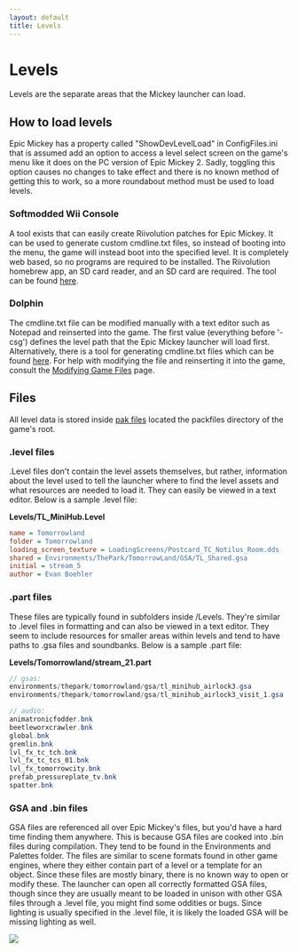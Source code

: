 ```yaml
---
layout: default
title: Levels
---
```


# Levels

Levels are the separate areas that the Mickey launcher can load.

## How to load levels

Epic Mickey has a property called "ShowDevLevelLoad" in ConfigFiles.ini that is assumed add an option to access a level select screen on the game's menu like it does on the PC version of Epic Mickey 2. Sadly, toggling this option causes no changes to take effect and there is no known method of getting this to work, so a more roundabout method must be used to load levels.

### Softmodded Wii Console

A tool exists that can easily create Riivolution patches for Epic Mickey. It can be used to generate custom cmdline.txt files, so instead of booting into the menu, the game will instead boot into the specified level. It is completely web based, so no programs are required to be installed. The Riivolution homebrew app, an SD card reader, and an SD card are required. The tool can be found [here](./tools/cmdline/).

### Dolphin

The cmdline.txt file can be modified manually with a text editor such as Notepad and reinserted into the game. The first value (everything before '-csg') defines the level path that the Epic Mickey launcher will load first. Alternatively, there is a tool for generating cmdline.txt files which can be found [here](./tools/cmdline/). For help with modifying the file and reinserting it into the game, consult the [Modifying Game Files](./modifying-game-files) page.

## Files

All level data is stored inside [pak files](./pak-files) located the packfiles directory of the game's root.

### .level files

.Level files don't contain the level assets themselves, but rather, information about the level used to tell the launcher where to find the level assets and what resources are needed to load it. They can easily be viewed in a text editor. Below is a sample .level file:

**Levels/TL_MiniHub.Level**

``` ini
name = Tomorrowland
folder = Tomorrowland
loading_screen_texture = LoadingScreens/Postcard_TC_Notilus_Room.dds
shared = Environments/ThePark/TomorrowLand/GSA/TL_Shared.gsa
initial = stream_5
author = Evan Boehler
```

### .part files

These files are typically found in subfolders inside /Levels. They're similar to .level files in formatting and can also be viewed in a text editor. They seem to include resources for smaller areas within levels and tend to have paths to .gsa files and soundbanks. Below is a sample .part file:

**Levels/Tomorrowland/stream_21.part**

``` java
// gsas:
environments/thepark/tomorrowland/gsa/tl_minihub_airlock3.gsa
environments/thepark/tomorrowland/gsa/tl_minihub_airlock3_visit_1.gsa

// audio:
animatronicfodder.bnk
beetleworxcrawler.bnk
global.bnk
gremlin.bnk
lvl_fx_tc_tch.bnk
lvl_fx_tc_tcs_01.bnk
lvl_fx_tomorrowcity.bnk
prefab_pressureplate_tv.bnk
spatter.bnk
```

### GSA and .bin files
GSA files are referenced all over Epic Mickey's files, but you'd have a hard time finding them anywhere. This is because GSA files are cooked into .bin files during compilation. They tend to be found in the Environments and Palettes folder. The files are similar to scene formats found in other game engines, where they either contain part of a level or a template for an object. Since these files are mostly binary, there is no known way to open or modify these. The launcher can open all correctly formatted GSA files, though since they are usually meant to be loaded in unison with other GSA files through a .level file, you might find some oddities or bugs. Since lighting is usually specified in the .level file, it is likely the loaded GSA will be missing lighting as well.

<img src="/site-images/gsa-file.png" class="article-image">
